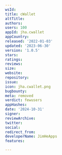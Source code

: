 ```yaml
---
wsId: 
title: cWallet
altTitle: 
authors: 
users: 100
appId: jha.cwallet
appCountry: 
released: '2022-01-03'
updated: '2023-06-30'
version: '1.0.5'
stars: 
ratings: 
reviews: 
size: 
website: 
repository: 
issue: 
icon: jha.cwallet.png
bugbounty: 
meta: removed
verdict: fewusers
appHashes: 
date: '2024-10-31'
signer: 
reviewArchive: 
twitter: 
social: 
redirect_from: 
developerName: JimHeApps
features: 

---
```


